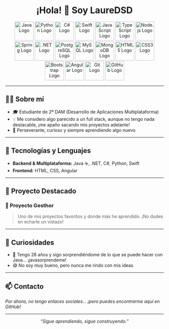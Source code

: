 
<!-- banner section -->
<h1 align="center">¡Hola! 👋 Soy LaureDSD</h1>
<p align="center">
  <img src="https://cdn.jsdelivr.net/gh/devicons/devicon/icons/java/java-original.svg" width="60" alt="Java Logo"/>
<img src="https://cdn.jsdelivr.net/gh/devicons/devicon/icons/python/python-original.svg" width="60" alt="Python Logo"/>
<img src="https://cdn.jsdelivr.net/gh/devicons/devicon/icons/csharp/csharp-original.svg" width="60" alt="C# Logo"/>
<img src="https://cdn.jsdelivr.net/gh/devicons/devicon/icons/swift/swift-original.svg" width="60" alt="Swift Logo"/>
<img src="https://cdn.jsdelivr.net/gh/devicons/devicon/icons/javascript/javascript-original.svg" width="60" alt="JavaScript Logo"/>
<img src="https://cdn.jsdelivr.net/gh/devicons/devicon/icons/typescript/typescript-original.svg" width="60" alt="TypeScript Logo"/>

<img src="https://cdn.jsdelivr.net/gh/devicons/devicon/icons/nodejs/nodejs-original.svg" width="60" alt="Node.js Logo"/>
<img src="https://cdn.jsdelivr.net/gh/devicons/devicon/icons/spring/spring-original.svg" width="60" alt="Spring Logo"/>
<img src="https://cdn.jsdelivr.net/gh/devicons/devicon/icons/dot-net/dot-net-original.svg" width="60" alt=".NET Logo"/>

<img src="https://cdn.jsdelivr.net/gh/devicons/devicon/icons/postgresql/postgresql-original.svg" width="60" alt="PostgreSQL Logo"/>
<img src="https://cdn.jsdelivr.net/gh/devicons/devicon/icons/mysql/mysql-original.svg" width="60" alt="MySQL Logo"/>
<img src="https://cdn.jsdelivr.net/gh/devicons/devicon/icons/mongodb/mongodb-original.svg" width="60" alt="MongoDB Logo"/>

<img src="https://cdn.jsdelivr.net/gh/devicons/devicon/icons/html5/html5-original.svg" width="60" alt="HTML5 Logo"/>
<img src="https://cdn.jsdelivr.net/gh/devicons/devicon/icons/css3/css3-original.svg" width="60" alt="CSS3 Logo"/>
<img src="https://cdn.jsdelivr.net/gh/devicons/devicon/icons/bootstrap/bootstrap-original.svg" width="60" alt="Bootstrap Logo"/>
<img src="https://cdn.jsdelivr.net/gh/devicons/devicon/icons/angularjs/angularjs-original.svg" width="60" alt="Angular Logo"/>

<img src="https://cdn.jsdelivr.net/gh/devicons/devicon/icons/git/git-original.svg" width="60" alt="Git Logo"/>
<img src="https://cdn.jsdelivr.net/gh/devicons/devicon/icons/github/github-original.svg" width="60" alt="GitHub Logo"/>








</p>

---

## 👨‍💻 Sobre mí

- 🎓 Estudiante de 2º DAM (Desarrollo de Aplicaciones Multiplataforma)
- 💡 Me considero algo parecido a un full stack, aunque no tengo nada destacable, ¡me apaño sacando mis proyectos adelante!
- 💪 Perseverante, curioso y siempre aprendiendo algo nuevo

---

## 🚀 Tecnologías y Lenguajes

- **Backend & Multiplataforma:** Java ☕, .NET, C#, Python, Swift
- **Frontend:** HTML, CSS, Angular

---

## 🌟 Proyecto Destacado

### 📌 Proyecto Gesthor
> Uno de mis proyectos favoritos y donde más he aprendido. ¡No dudes en echarle un vistazo!

---

## 🧩 Curiosidades

- 🎉 Tengo 28 años y sigo sorprendiéndome de lo que se puede hacer con Java… ¡javasorprendeme!
- 😅 No soy muy bueno, pero nunca me rindo con mis ideas

---

## 📫 Contacto

*Por ahora, no tengo enlaces sociales… ¡pero puedes encontrarme aquí en GitHub!*

---

<p align="center">
  <em>“Sigue aprendiendo, sigue construyendo.”</em>
</p>
